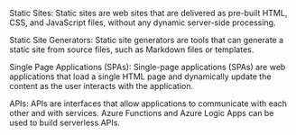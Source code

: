 Static Sites: Static sites are web sites that are delivered as pre-built HTML, CSS, and JavaScript files, without any dynamic server-side processing.

Static Site Generators: Static site generators are tools that can generate a static site from source files, such as Markdown files or templates.

Single Page Applications (SPAs): Single-page applications (SPAs) are web applications that load a single HTML page and dynamically update the content as the user interacts with the application.

APIs: APIs are interfaces that allow applications to communicate with each other and with services. Azure Functions and Azure Logic Apps can be used to build serverless APIs.